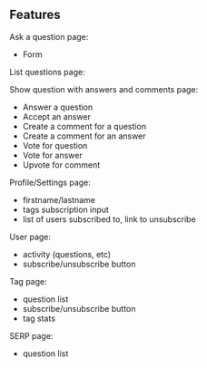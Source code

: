 ## Features


Ask a question page:
  - Form

List questions page:


Show question with answers and comments page:
  - Answer a question
  - Accept an answer
  - Create a comment for a question
  - Create a comment for an answer
  - Vote for question
  - Vote for answer
  - Upvote for comment

Profile/Settings page:
  - firstname/lastname
  - tags subscription input
  - list of users subscribed to, link to unsubscribe

User page:
  - activity (questions, etc)
  - subscribe/unsubscribe button

Tag page:
  - question list
  - subscribe/unsubscribe button
  - tag stats

SERP page:
  - question list
